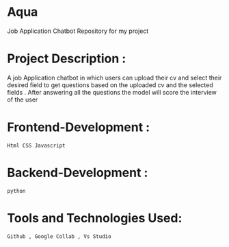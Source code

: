 # Aqua
Job Application Chatbot
Repository for my project

# Project Description : 
A job Application chatbot in which users can upload their cv and select their desired field to get questions based on the uploaded cv and the selected fields . After answering all the questions the model will score the interview of the user

# Frontend-Development :
    Html CSS Javascript

# Backend-Development :
    python
# Tools and Technologies Used:
    Github , Google Collab , Vs Studio